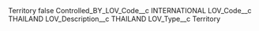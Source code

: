 <?xml version="1.0" encoding="UTF-8"?>
<CustomMetadata xmlns="http://soap.sforce.com/2006/04/metadata" xmlns:xsi="http://www.w3.org/2001/XMLSchema-instance" xmlns:xsd="http://www.w3.org/2001/XMLSchema">
    <label>Territory</label>
    <protected>false</protected>
    <values>
        <field>Controlled_BY_LOV_Code__c</field>
        <value xsi:type="xsd:string">INTERNATIONAL</value>
    </values>
    <values>
        <field>LOV_Code__c</field>
        <value xsi:type="xsd:string">THAILAND</value>
    </values>
    <values>
        <field>LOV_Description__c</field>
        <value xsi:type="xsd:string">THAILAND</value>
    </values>
    <values>
        <field>LOV_Type__c</field>
        <value xsi:type="xsd:string">Territory</value>
    </values>
</CustomMetadata>
